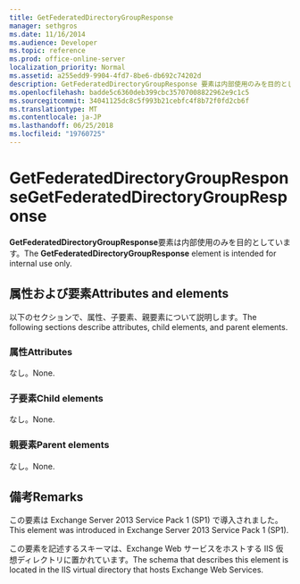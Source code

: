 ```yaml
---
title: GetFederatedDirectoryGroupResponse
manager: sethgros
ms.date: 11/16/2014
ms.audience: Developer
ms.topic: reference
ms.prod: office-online-server
localization_priority: Normal
ms.assetid: a255edd9-9904-4fd7-8be6-db692c74202d
description: GetFederatedDirectoryGroupResponse 要素は内部使用のみを目的としています。
ms.openlocfilehash: badde5c6360deb399cbc35707008822962e9c1c5
ms.sourcegitcommit: 34041125dc8c5f993b21cebfc4f8b72f0fd2cb6f
ms.translationtype: MT
ms.contentlocale: ja-JP
ms.lasthandoff: 06/25/2018
ms.locfileid: "19760725"
---
```

# <a name="getfederateddirectorygroupresponse"></a><span data-ttu-id="775ac-103">GetFederatedDirectoryGroupResponse</span><span class="sxs-lookup"><span data-stu-id="775ac-103">GetFederatedDirectoryGroupResponse</span></span>

<span data-ttu-id="775ac-104">**GetFederatedDirectoryGroupResponse**要素は内部使用のみを目的としています。</span><span class="sxs-lookup"><span data-stu-id="775ac-104">The **GetFederatedDirectoryGroupResponse** element is intended for internal use only.</span></span> 

## <a name="attributes-and-elements"></a><span data-ttu-id="775ac-105">属性および要素</span><span class="sxs-lookup"><span data-stu-id="775ac-105">Attributes and elements</span></span>

<span data-ttu-id="775ac-106">以下のセクションで、属性、子要素、親要素について説明します。</span><span class="sxs-lookup"><span data-stu-id="775ac-106">The following sections describe attributes, child elements, and parent elements.</span></span>
  
### <a name="attributes"></a><span data-ttu-id="775ac-107">属性</span><span class="sxs-lookup"><span data-stu-id="775ac-107">Attributes</span></span>

<span data-ttu-id="775ac-108">なし。</span><span class="sxs-lookup"><span data-stu-id="775ac-108">None.</span></span>
  
### <a name="child-elements"></a><span data-ttu-id="775ac-109">子要素</span><span class="sxs-lookup"><span data-stu-id="775ac-109">Child elements</span></span>

<span data-ttu-id="775ac-110">なし。</span><span class="sxs-lookup"><span data-stu-id="775ac-110">None.</span></span>
  
### <a name="parent-elements"></a><span data-ttu-id="775ac-111">親要素</span><span class="sxs-lookup"><span data-stu-id="775ac-111">Parent elements</span></span>

<span data-ttu-id="775ac-112">なし。</span><span class="sxs-lookup"><span data-stu-id="775ac-112">None.</span></span>
  
## <a name="remarks"></a><span data-ttu-id="775ac-113">備考</span><span class="sxs-lookup"><span data-stu-id="775ac-113">Remarks</span></span>

<span data-ttu-id="775ac-114">この要素は Exchange Server 2013 Service Pack 1 (SP1) で導入されました。</span><span class="sxs-lookup"><span data-stu-id="775ac-114">This element was introduced in Exchange Server 2013 Service Pack 1 (SP1).</span></span>
  
<span data-ttu-id="775ac-115">この要素を記述するスキーマは、Exchange Web サービスをホストする IIS 仮想ディレクトリに置かれています。</span><span class="sxs-lookup"><span data-stu-id="775ac-115">The schema that describes this element is located in the IIS virtual directory that hosts Exchange Web Services.</span></span>
  

